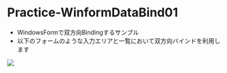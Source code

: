 # Practice-WinformDataBind01
* WindowsFormで双方向Bindingするサンプル
* 以下のフォームのような入力エリアと一覧において双方向バインドを利用します

![](./Practice-WinformDataBind01/img-form.PNG)
